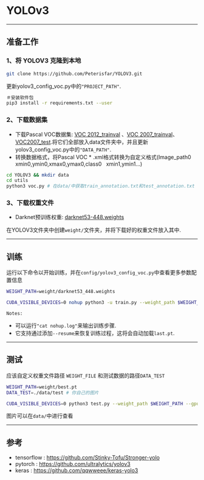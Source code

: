 # YOLOv3
---
## 准备工作

### 1、将 YOLOV3 克隆到本地
```Bash
git clone https://github.com/Peterisfar/YOLOV3.git
```
更新yolov3_config_voc.py中的`"PROJECT_PATH"`.
```Bash
＃安装软件包
pip3 install -r requirements.txt --user
```

### 2、下载数据集
* 下载Pascal VOC数据集: [VOC 2012_trainval](http://host.robots.ox.ac.uk/pascal/VOC/voc2012/VOCtrainval_11-May-2012.tar) 、[VOC 2007_trainval](http://host.robots.ox.ac.uk/pascal/VOC/voc2007/VOCtrainval_06-Nov-2007.tar)、[VOC2007_test](http://host.robots.ox.ac.uk/pascal/VOC/voc2007/VOCtest_06-Nov-2007.tar).将它们全部放入data文件夹中，并且更新yolov3_config_voc.py中的`"DATA_PATH"`.
* 转换数据格式，将Pascal VOC * .xml格式转换为自定义格式(Image_path0 &nbsp; xmin0,ymin0,xmax0,ymax0,class0 &nbsp; xmin1,ymin1...)

```bash
cd YOLOV3 && mkdir data
cd utils
python3 voc.py # 在data/中获取train_annotation.txt和test_annotation.txt
```

### 3、下载权重文件
* Darknet预训练权重:  [darknet53-448.weights](https://pjreddie.com/media/files/darknet53_448.weights) 

在YOLOV3文件夹中创建`weight/`文件夹，并将下载好的权重文件放入其中.

---
## 训练

运行以下命令以开始训练，并在`config/yolov3_config_voc.py`中查看更多参数配置信息

```Bash
WEIGHT_PATH=weight/darknet53_448.weights

CUDA_VISIBLE_DEVICES=0 nohup python3 -u train.py --weight_path $WEIGHT_PATH --gpu_id 0 > nohup.log 2>&1 &

```

`Notes:`

* 可以运行`"cat nohup.log"`来输出训练步骤.
* 它支持通过添加`--resume`来恢复训练过程，这将会自动加载`last.pt`.

---
## 测试
应该自定义权重文件路径 `WEIGHT_FILE` 和测试数据的路径`DATA_TEST`
```Bash
WEIGHT_PATH=weight/best.pt
DATA_TEST=./data/test # 你自己的图片

CUDA_VISIBLE_DEVICES=0 python3 test.py --weight_path $WEIGHT_PATH --gpu_id 0 --visiual $DATA_TEST --eval

```
图片可以在`data/`中进行查看


---
## 参考

* tensorflow : https://github.com/Stinky-Tofu/Stronger-yolo
* pytorch : https://github.com/ultralytics/yolov3
* keras : https://github.com/qqwweee/keras-yolo3
